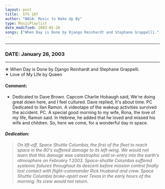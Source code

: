 ```yaml
---
layout: post
title:  STS-107
author: "NASA: Music to Wake Up By"
type: MusicPlaylist
date_modified: 2003-01-26
songs: ["When Day is Done by Django Reinhardt and Stephane Grappelli.", "Love of My Life by Queen"]
---
```


----
### DATE: January 26, 2003
----
✵ When Day is Done by Django Reinhardt and Stephane Grappelli.  &nbsp;<br />
✦ Love of My Life by Queen

#### Comment:
* Dedicated to Dave Brown. Capcom Charlie Hobaugh said, We're doing great down here, and I feel cultured. Dave replied, It's about time. PC
Dedicated to Ilan Ramon. A videotape of the wakeup activities survived the accident. PC. A special good morning to my wife, Rona, the love of my life, Ramon said. In Hebrew, he added that he loved and missed his wife and children. So, here we come, for a wonderful day in space.

#### *Dedication:*
> *On lift-off, Space Shuttle Columbia, the first of the fleet to reach space in the 80's suffered damage to its left-wing. We would not learn that this damage was catastrophic until re-entry into the earth's atmosphere on February 1 2003. Space-shuttle Columbia suffered systemic failures throughout its descent before mission control finally lost contact with flight-commander Rick Husband and crew. Space Shuttle Columbia broke-apart over Texas in the early hours of the morning. Its crew would not return.*

<br/>
<center>
	<a target="_blank"
	   href="https://twitter.com/intent/tweet?hashtags=Space,NASA,Playlist,NASAWakeupCalls,SpaceProgram&text={{ page.author}}, '{{ page.songs.first }}' {{ page.title }}, {{ page.date | date: '%B %d, %Y' }}. {{ site.url }}{{ page.url }} @nasawakeupcalls">
	   <i class="fab fa-twitter" alt="Tweet this page" style="font-size: 1.3em;"></i>
	</a>
	&nbsp; 	<i class="fas fa-user-astronaut" style="font-size: 1.5em;"></i> &nbsp;
    <a type="amzn" search="'When Day is Done by Django Reinhardt and Stephane Grappelli.' or 'Love of My Life by Queen'" category="popular music">
        <i class="fab fa-amazon" style="font-size: 1.3em;"></i>
    </a>
</center>
